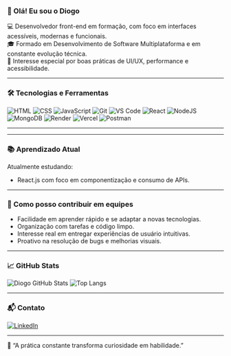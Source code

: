 <!--
  TITLE: Diogo Castro | Desenvolvedor Front-end
  DESCRIPTION: Portfólio de projetos, habilidades e informações de contato de Diogo Castro, desenvolvedor front-end focado em JavaScript, React e acessibilidade.
-->

### 👋 Olá! Eu sou o Diogo

💻 Desenvolvedor front-end em formação, com foco em interfaces acessíveis, modernas e funcionais.  
🎓 Formado em Desenvolvimento de Software Multiplataforma e em constante evolução técnica.  
🎯 Interesse especial por boas práticas de UI/UX, performance e acessibilidade.

---

### 🛠️ Tecnologias e Ferramentas

![HTML](https://img.shields.io/badge/HTML5-E34F26?style=for-the-badge&logo=html5&logoColor=white)
![CSS](https://img.shields.io/badge/CSS3-1572B6?style=for-the-badge&logo=css3&logoColor=white)
![JavaScript](https://img.shields.io/badge/JavaScript-323330?style=for-the-badge&logo=javascript&logoColor=F7DF1E)
![Git](https://img.shields.io/badge/GIT-E44C30?style=for-the-badge&logo=git&logoColor=white)
![VS Code](https://img.shields.io/badge/VSCode-0078D4?style=for-the-badge&logo=visual%20studio%20code&logoColor=white)
![React](https://img.shields.io/badge/React-20232A?style=for-the-badge&logo=react&logoColor=61DAFB)
![NodeJS](https://img.shields.io/badge/Node%20js-339933?style=for-the-badge&logo=nodedotjs&logoColor=white)
![MongoDB](https://img.shields.io/badge/MongoDB-4EA94B?style=for-the-badge&logo=mongodb&logoColor=white)
![Render](https://img.shields.io/badge/Render-46E3B7?style=for-the-badge&logo=render&logoColor=white)
![Vercel](https://img.shields.io/badge/Vercel-000000?style=for-the-badge&logo=vercel&logoColor=white)
![Postman](https://img.shields.io/badge/Postman-FF6C37?style=for-the-badge&logo=Postman&logoColor=white)

---


---

### 📚 Aprendizado Atual

Atualmente estudando:

- React.js com foco em componentização e consumo de APIs.  

---

### 🤝 Como posso contribuir em equipes

- Facilidade em aprender rápido e se adaptar a novas tecnologias.  
- Organização com tarefas e código limpo.  
- Interesse real em entregar experiências de usuário intuitivas.  
- Proativo na resolução de bugs e melhorias visuais.

---

### 📈 GitHub Stats

![Diogo GitHub Stats](https://github-readme-stats.vercel.app/api?username=diogoscastro&show_icons=true&theme=tokyonight)
![Top Langs](https://github-readme-stats.vercel.app/api/top-langs/?username=diogoscastro&layout=compact&theme=tokyonight)

---

### 📬 Contato

[![LinkedIn](https://img.shields.io/badge/-LinkedIn-0A66C2?style=flat&logo=linkedin&logoColor=white)](https://www.linkedin.com/in/diogo-castro-0012b448/)  

---

🧠 “A prática constante transforma curiosidade em habilidade.”
